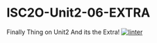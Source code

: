 # ISC2O-Unit2-06-EXTRA
Finally Thing on Unit2 And its the Extra!
[![linter](https://github.com/JacksonNaufal/ISC2O-Unit2-06-EXTRA/workflows/linter/badge.svg)](https://github.com/marketplace/actions/super-linter)
